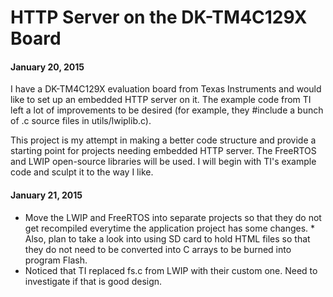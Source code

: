 # HTTP Server on the DK-TM4C129X Board

#### January 20, 2015
I have a DK-TM4C129X evaluation board from Texas Instruments and would like to set up an embedded HTTP server on it.  The example code from TI left a lot of improvements to be desired (for example, they #include a bunch of .c source files in utils/lwiplib.c).

This project is my attempt in making a better code structure and provide a starting point for projects needing embedded HTTP server.  The FreeRTOS and LWIP open-source libraries will be used.  I will begin with TI's example code and sculpt it to the way I like.

#### January 21, 2015
* Move the LWIP and FreeRTOS into separate projects so that they do not get recompiled everytime the application project has some changes.  * Also, plan to take a look into using SD card to hold HTML files so that they do not need to be converted into C arrays to be burned into program Flash.
* Noticed that TI replaced fs.c from LWIP with their custom one.  Need to investigate if that is good design.